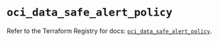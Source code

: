 # `oci_data_safe_alert_policy`

Refer to the Terraform Registry for docs: [`oci_data_safe_alert_policy`](https://registry.terraform.io/providers/oracle/oci/6.18.0/docs/resources/data_safe_alert_policy).
